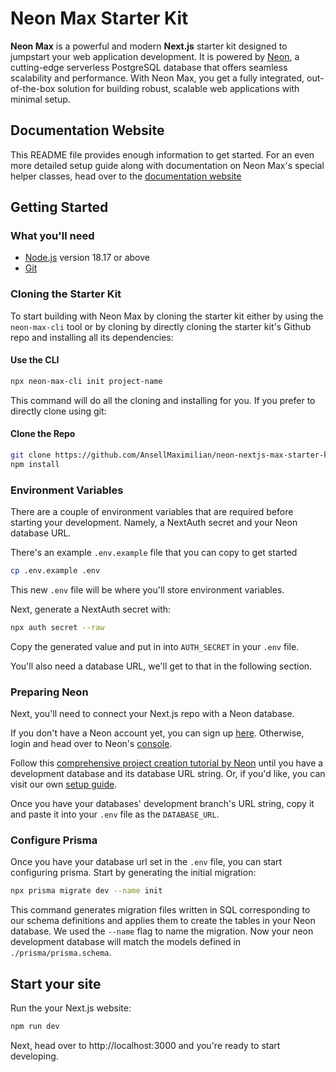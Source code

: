 # Neon Max Starter Kit

**Neon Max** is a powerful and modern **Next.js** starter kit designed to jumpstart your web application development. It is powered by [Neon](https://neon.tech/), a cutting-edge serverless PostgreSQL database that offers seamless scalability and performance. With Neon Max, you get a fully integrated, out-of-the-box solution for building robust, scalable web applications with minimal setup.

## Documentation Website

This README file provides enough information to get started. For an even more detailed setup guide along with documentation on Neon Max's special helper classes, head over to the [documentation website](https://ansellmaximilian.github.io/neon-max-docs/docs/intro)

## Getting Started

### What you'll need

- [Node.js](https://nodejs.org/en/download/) version 18.17 or above
- [Git](https://git-scm.com/downloads)

### Cloning the Starter Kit

To start building with Neon Max by cloning the starter kit either by using the `neon-max-cli` tool or by cloning by directly cloning the starter kit's Github repo and installing all its dependencies:

#### Use the CLI

```bash
npx neon-max-cli init project-name
```

This command will do all the cloning and installing for you. If you prefer to directly clone using git:

#### Clone the Repo

```bash
git clone https://github.com/AnsellMaximilian/neon-nextjs-max-starter-kit.git custom-name
npm install
```

### Environment Variables

There are a couple of environment variables that are required before starting your development. Namely, a NextAuth secret and your Neon database URL.

There's an example `.env.example` file that you can copy to get started

```bash
cp .env.example .env
```

This new `.env` file will be where you'll store environment variables.

Next, generate a NextAuth secret with:

```bash
npx auth secret --raw
```

Copy the generated value and put in into `AUTH_SECRET` in your `.env` file.

You'll also need a database URL, we'll get to that in the following section.

### Preparing Neon

Next, you'll need to connect your Next.js repo with a Neon database.

If you don't have a Neon account yet, you can sign up [here](https://console.neon.tech/signup). Otherwise, login and head over to Neon's [console](https://console.neon.tech/).

Follow this [comprehensive project creation tutorial by Neon](https://neon.tech/docs/get-started-with-neon/signing-up) until you have a development database and its database URL string. Or, if you'd like, you can visit our own [setup guide](https://ansellmaximilian.github.io/neon-max-docs/docs/setting-up-neon).

Once you have your databases' development branch's URL string, copy it and paste it into your `.env` file as the `DATABASE_URL`.

### Configure Prisma

Once you have your database url set in the `.env` file, you can start configuring prisma. Start by generating the initial migration:

```bash
npx prisma migrate dev --name init
```

This command generates migration files written in SQL corresponding to our schema definitions and applies them to create the tables in your Neon database. We used the `--name` flag to name the migration. Now your neon development database will match the models defined in `./prisma/prisma.schema`.

## Start your site

Run the your Next.js website:

```bash
npm run dev
```

Next, head over to http://localhost:3000 and you're ready to start developing.
